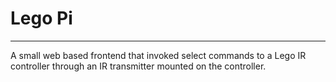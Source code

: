 # Lego Pi
---

A small web based frontend that invoked select commands to a Lego IR controller through an IR transmitter mounted on the controller.
